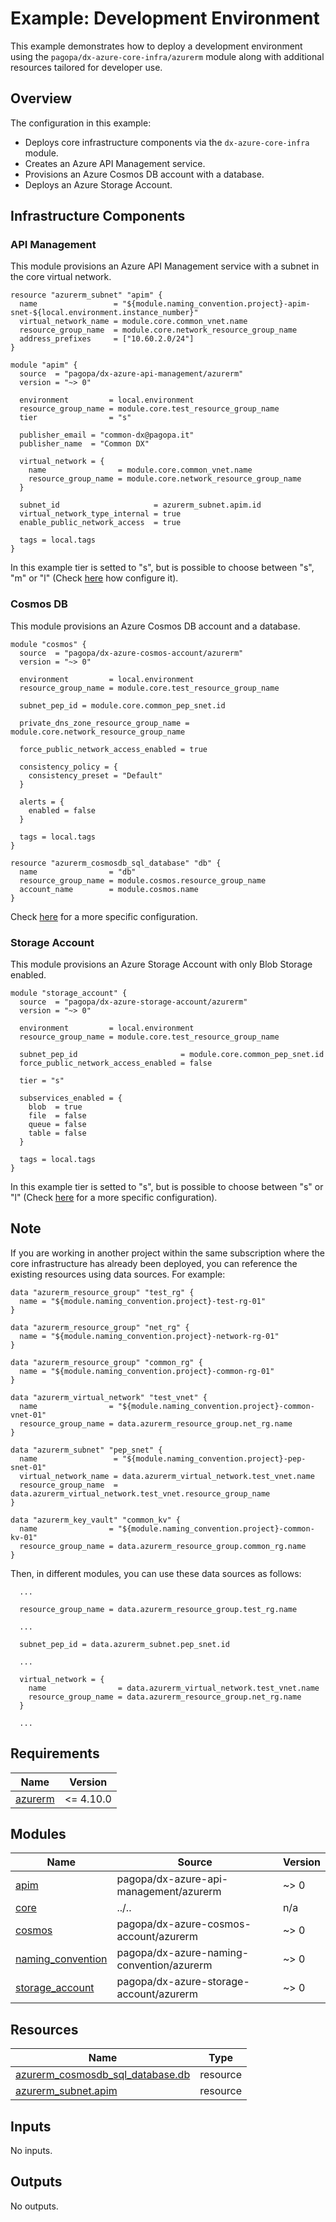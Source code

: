 # Example: Development Environment

This example demonstrates how to deploy a development environment using the `pagopa/dx-azure-core-infra/azurerm` module along with additional resources tailored for developer use.

## Overview

The configuration in this example:

- Deploys core infrastructure components via the `dx-azure-core-infra` module.
- Creates an Azure API Management service.
- Provisions an Azure Cosmos DB account with a database.
- Deploys an Azure Storage Account.

## Infrastructure Components

### API Management

This module provisions an Azure API Management service with a subnet in the core virtual network.

```hcl
resource "azurerm_subnet" "apim" {
  name                 = "${module.naming_convention.project}-apim-snet-${local.environment.instance_number}"
  virtual_network_name = module.core.common_vnet.name
  resource_group_name  = module.core.network_resource_group_name
  address_prefixes     = ["10.60.2.0/24"]
}

module "apim" {
  source  = "pagopa/dx-azure-api-management/azurerm"
  version = "~> 0"

  environment         = local.environment
  resource_group_name = module.core.test_resource_group_name
  tier                = "s"

  publisher_email = "common-dx@pagopa.it"
  publisher_name  = "Common DX"

  virtual_network = {
    name                = module.core.common_vnet.name
    resource_group_name = module.core.network_resource_group_name
  }

  subnet_id                     = azurerm_subnet.apim.id
  virtual_network_type_internal = true
  enable_public_network_access  = true

  tags = local.tags
}
```

In this example tier is setted to "s", but is possible to choose between "s", "m" or "l" (Check [here](https://registry.terraform.io/modules/pagopa/dx-azure-api-management/azurerm/latest) how configure it).

### Cosmos DB

This module provisions an Azure Cosmos DB account and a database.

```hcl
module "cosmos" {
  source  = "pagopa/dx-azure-cosmos-account/azurerm"
  version = "~> 0"

  environment         = local.environment
  resource_group_name = module.core.test_resource_group_name

  subnet_pep_id = module.core.common_pep_snet.id

  private_dns_zone_resource_group_name = module.core.network_resource_group_name

  force_public_network_access_enabled = true

  consistency_policy = {
    consistency_preset = "Default"
  }

  alerts = {
    enabled = false
  }

  tags = local.tags
}

resource "azurerm_cosmosdb_sql_database" "db" {
  name                = "db"
  resource_group_name = module.cosmos.resource_group_name
  account_name        = module.cosmos.name
}
```

Check [here](https://registry.terraform.io/modules/pagopa/dx-azure-cosmos-account/azurerm/latest) for a more specific configuration.

### Storage Account

This module provisions an Azure Storage Account with only Blob Storage enabled.

```hcl
module "storage_account" {
  source  = "pagopa/dx-azure-storage-account/azurerm"
  version = "~> 0"

  environment         = local.environment
  resource_group_name = module.core.test_resource_group_name

  subnet_pep_id                       = module.core.common_pep_snet.id
  force_public_network_access_enabled = false

  tier = "s"

  subservices_enabled = {
    blob  = true
    file  = false
    queue = false
    table = false
  }

  tags = local.tags
}
```

In this example tier is setted to "s", but is possible to choose between "s" or "l" (Check [here](https://registry.terraform.io/modules/pagopa/dx-azure-storage-account/azurerm/latest) for a more specific configuration).

## Note

If you are working in another project within the same subscription where the core infrastructure has already been deployed, you can reference the existing resources using data sources. For example:

```hcl
data "azurerm_resource_group" "test_rg" {
  name = "${module.naming_convention.project}-test-rg-01"
}

data "azurerm_resource_group" "net_rg" {
  name = "${module.naming_convention.project}-network-rg-01"
}

data "azurerm_resource_group" "common_rg" {
  name = "${module.naming_convention.project}-common-rg-01"
}

data "azurerm_virtual_network" "test_vnet" {
  name                = "${module.naming_convention.project}-common-vnet-01"
  resource_group_name = data.azurerm_resource_group.net_rg.name
}

data "azurerm_subnet" "pep_snet" {
  name                 = "${module.naming_convention.project}-pep-snet-01"
  virtual_network_name = data.azurerm_virtual_network.test_vnet.name
  resource_group_name  = data.azurerm_virtual_network.test_vnet.resource_group_name
}

data "azurerm_key_vault" "common_kv" {
  name                = "${module.naming_convention.project}-common-kv-01"
  resource_group_name = data.azurerm_resource_group.common_rg.name
}

```

Then, in different modules, you can use these data sources as follows:

```hcl
  ...

  resource_group_name = data.azurerm_resource_group.test_rg.name

  ...

  subnet_pep_id = data.azurerm_subnet.pep_snet.id

  ...

  virtual_network = {
    name                = data.azurerm_virtual_network.test_vnet.name
    resource_group_name = data.azurerm_resource_group.net_rg.name
  }
  
  ...

```


<!-- BEGIN_TF_DOCS -->
## Requirements

| Name | Version |
|------|---------|
| <a name="requirement_azurerm"></a> [azurerm](#requirement\_azurerm) | <= 4.10.0 |

## Modules

| Name | Source | Version |
|------|--------|---------|
| <a name="module_apim"></a> [apim](#module\_apim) | pagopa/dx-azure-api-management/azurerm | ~> 0 |
| <a name="module_core"></a> [core](#module\_core) | ../.. | n/a |
| <a name="module_cosmos"></a> [cosmos](#module\_cosmos) | pagopa/dx-azure-cosmos-account/azurerm | ~> 0 |
| <a name="module_naming_convention"></a> [naming\_convention](#module\_naming\_convention) | pagopa/dx-azure-naming-convention/azurerm | ~> 0 |
| <a name="module_storage_account"></a> [storage\_account](#module\_storage\_account) | pagopa/dx-azure-storage-account/azurerm | ~> 0 |

## Resources

| Name | Type |
|------|------|
| [azurerm_cosmosdb_sql_database.db](https://registry.terraform.io/providers/hashicorp/azurerm/latest/docs/resources/cosmosdb_sql_database) | resource |
| [azurerm_subnet.apim](https://registry.terraform.io/providers/hashicorp/azurerm/latest/docs/resources/subnet) | resource |

## Inputs

No inputs.

## Outputs

No outputs.
<!-- END_TF_DOCS -->
